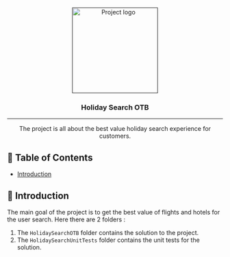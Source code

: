 <p align="center">
  <a href="" rel="noopener">
 <img width=200px height=200px src="https://media.istockphoto.com/vectors/beach-vector-id1145054673?k=20&m=1145054673&s=612x612&w=0&h=IA7nVNyRmUmB1MYhZqUtYRKY59GV3bj4wocgiYobAMs=" alt="Project logo"></a> 
</p>

<h3 align="center">Holiday Search OTB</h3>

---

<p align="center"> The project is all about the best value holiday search experience for customers.
    <br> 
</p>

## 📝 Table of Contents
- [Introduction](#introduction)


## 🧐 Introduction <a name = "introduction"></a>
The main goal of the project is to get the best value of flights and hotels for the user search. Here there are 2 folders : 

1) The `HolidaySearchOTB` folder contains the solution to the project.
2) The `HolidaySearchUnitTests` folder contains the unit tests for the solution.




